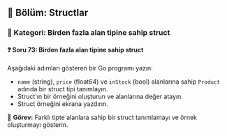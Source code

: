 ## 📘 Bölüm: Structlar  
### 🔹 Kategori: Birden fazla alan tipine sahip struct  
#### ❓ Soru 73: Birden fazla alan tipine sahip struct

Aşağıdaki adımları gösteren bir Go programı yazın:

- `name` (string), `price` (float64) ve `inStock` (bool) alanlarına sahip `Product` adında bir struct tipi tanımlayın.
- Struct'ın bir örneğini oluşturun ve alanlarına değer atayın.
- Struct örneğini ekrana yazdırın.

🔧 **Görev:** Farklı tipte alanlara sahip bir struct tanımlamayı ve örnek oluşturmayı gösterin.
